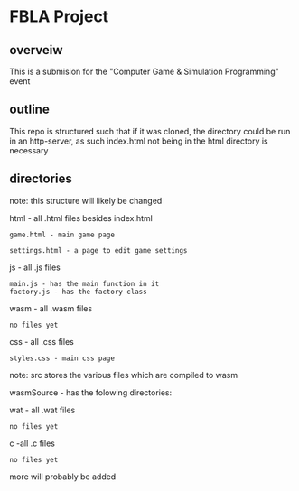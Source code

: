 # FBLA Project
## overveiw
This is a submision for the "Computer Game & Simulation Programming" event
## outline
This repo is structured such that if it was cloned, the directory could be run in an http-server, as such index.html not being in the html directory is necessary
## directories
note: this structure will likely be changed

html - all .html files besides index.html

    game.html - main game page

    settings.html - a page to edit game settings

js - all .js files

    main.js - has the main function in it
    factory.js - has the factory class

wasm - all .wasm files

    no files yet

css - all .css files

    styles.css - main css page

note: src stores the various files which are compiled to wasm

wasmSource - has the folowing directories:

  wat - all .wat files

    no files yet
  
  c -all .c files

    no files yet
  
  more will probably be added
